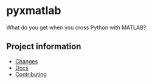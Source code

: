 # pyxmatlab

What do you get when you cross Python with MATLAB?

## Project information

- [Changes](<https://pycross-org.github.io/matlab/changelog.html>)
- [Docs](<https://pycross-org.github.io/matlab>)
- [Contributing](<https://pycross-org.github.io/matlab/contributing.html>)
